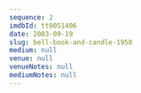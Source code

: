 ```yaml
---
sequence: 2
imdbId: tt0051406
date: 2003-09-19
slug: bell-book-and-candle-1958
medium: null
venue: null
venueNotes: null
mediumNotes: null
---
```


